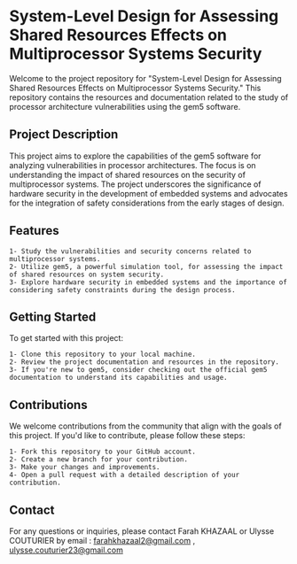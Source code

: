 # System-Level Design for Assessing Shared Resources Effects on Multiprocessor Systems Security

Welcome to the project repository for "System-Level Design for Assessing Shared Resources Effects on Multiprocessor Systems Security." This repository contains the resources and documentation related to the study of processor architecture vulnerabilities using the gem5 software.

## Project Description

This project aims to explore the capabilities of the gem5 software for analyzing vulnerabilities in processor architectures. The focus is on understanding the impact of shared resources on the security of multiprocessor systems. The project underscores the significance of hardware security in the development of embedded systems and advocates for the integration of safety considerations from the early stages of design.

## Features

    1- Study the vulnerabilities and security concerns related to multiprocessor systems.
    2- Utilize gem5, a powerful simulation tool, for assessing the impact of shared resources on system security.
    3- Explore hardware security in embedded systems and the importance of considering safety constraints during the design process.

## Getting Started

To get started with this project:

    1- Clone this repository to your local machine.
    2- Review the project documentation and resources in the repository.
    3- If you're new to gem5, consider checking out the official gem5 documentation to understand its capabilities and usage.

## Contributions

We welcome contributions from the community that align with the goals of this project. If you'd like to contribute, please follow these steps:

    1- Fork this repository to your GitHub account.
    2- Create a new branch for your contribution.
    3- Make your changes and improvements.
    4- Open a pull request with a detailed description of your contribution.


## Contact

For any questions or inquiries, please contact Farah KHAZAAL  or Ulysse COUTURIER by email : [farahkhazaal2@gmail.com](farahkhazaal2@gmail.com) , [ulysse.couturier23@gmail.com](ulysse.couturier23@gmail.com) 
